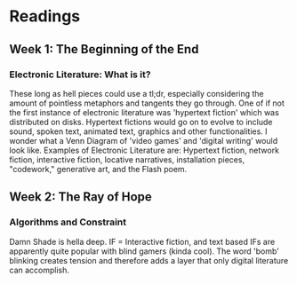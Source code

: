# Readings

## Week 1: The Beginning of the End

### Electronic Literature: What is it?

These long as hell pieces could use a tl;dr, especially considering the amount of pointless metaphors and tangents they go through.
One of if not the first instance of electronic literature was 'hypertext fiction' which was distributed on disks. Hypertext fictions would go on to evolve to include  sound, spoken text, animated text, graphics and other functionalities.
I wonder what a Venn Diagram of 'video games' and 'digital writing' would look like.
Examples of Electronic Literature are: Hypertext fiction, network fiction, interactive fiction, locative narratives, installation pieces, "codework," generative art, and the Flash poem.

## Week 2: The Ray of Hope

### Algorithms and Constraint

Damn Shade is hella deep. 
IF = Interactive fiction, and text based IFs are apparently quite popular with blind gamers (kinda cool).
The word 'bomb' blinking creates tension and therefore adds a layer that only digital literature can accomplish.
